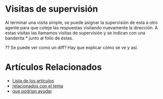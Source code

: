 # Visitas de supervisión

Al terminar una visita simple, se puede asignar la supervisión de esta a
otro agente para que coteje las respuestas visitando nuevamente la
dirección. A estas visitas las llamamos visitas de supervisión y se indican
con una banderita * junto al folio de éstas.

?? Se puede ver como un diff? Hay que explicar cómo se ve y así.

# Artículos Relacionados

* [Lista de los artículos](/..)
* [relacionados con el tema](/../template)
* [que podrían ayudar](http://gestii.com)
